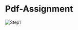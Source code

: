 # Pdf-Assignment

![Step1](https://github.com/SonaSreedhar907/Pdf-Assignment/assets/117377186/a6fbec2a-1110-41d1-9107-7daca8481347)

